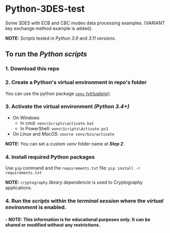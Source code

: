 # Python-3DES-test
Some 3DES with ECB and CBC modes data processing examples. (VARIANT key exchange method example is added).

**NOTE:** *Scripts* tested in *Python 3.9* and *3.11 versions*.

## To run the *Python scripts*

### 1. Download this repo

### 2. Create a Python's virtual environment in repo's folder

You can use the python package [`venv` (*virtualenv*)][def].

### 3. Activate the virtual environment *(Python 3.4+)*

- On *Windows*
  - In cmd: `venv\Scripts\activate.bat`
  - In PowerShell: `venv\Scripts\Activate.ps1`
- On *Linux* and *MacOS*: `source venv/bin/activate`

**NOTE:** You can set a custom *venv* folder name at ***Step 2***.

### 4. Install required Python packages

Use `pip` command and the `requirements.txt` file:
`pip install -r requirements.txt`

**NOTE:** `cryptography` *library dependencie* is used to Cryptography applications.

### 4. Run the *scripts* within the *terminal session* where the *virtual environment* is enabled.

#### - **NOTE: This information is for educational purposes only. It can be shared or modified without any restrictions.**

[def]: https://python.land/virtual-environments/virtualenv
